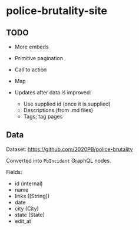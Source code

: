 # police-brutality-site

## TODO

- More embeds
- Primitive pagination
- Call to action
- Map

- Updates after data is improved:
  - Use supplied id (once it is supplied)
  - Descriptions (from .md files)
  - Tags; tag pages

## Data

Dataset: https://github.com/2020PB/police-brutality

Converted into `PbIncident` GraphQL nodes.

Fields:
- id (internal)
- name
- links ([String])
- date
- city (City)
- state (State)
- edit_at
